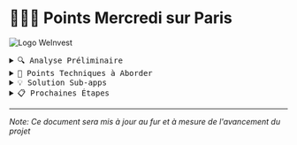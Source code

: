 # 👨‍🎨🥖 Points Mercredi sur Paris 

![Logo WeInvest](https://d1muf25xaso8hp.cloudfront.net/https%3A%2F%2F6383ed181c2e9c476e6ec321784a3311.cdn.bubble.io%2Ff1715102768273x118127800102893360%2F4b06e756a281988e2a582b4fcc75da33.png?w=192&h=50&auto=compress&dpr=2&fit=max)

<details>
<summary><kbd>🔍 Analyse Préliminaire</kbd></summary>

## 🎯 Points clés identifiés

> 🚫 **Points critiques actuels**
- Structure URL non conforme aux standards Bubble
- Gestion des liens non optimisée
- Système de rendu SEO similaire à prerender
- Tests de crawl échoués sur la version actuelle

> ✨ **Impacts positifs attendus**
- Performance : Temps de chargement < 1.5 secondes
- SEO : Correction de toutes les problématiques identifiées dans ce sprint
- Optimisation globale de l'architecture
- Crawl réussi avec la méthode officielle Bubble malgré le contenu dynamique

> 💪 Les solutions techniques identifiées nous permettront d'atteindre ces objectifs de performance tout en améliorant significativement le référencement naturel.

> 🔍 **Tests de Crawl**
Les tests effectués ont démontré que l'implémentation actuelle ne permet pas un crawl efficace des URLs. Cependant, en utilisant la méthode officielle de Bubble pour le SEO, nous avons confirmé que le contenu dynamique est correctement indexé par les moteurs de recherche.
</details>

<details>
<summary><kbd>🎯 Points Techniques à Aborder</kbd></summary>

### Architecture & Performance
- Mise en cache
- Import des données
  - Mapping des champs réalisé
  - Requête d'import préparée
  - Configuration page bien initiée

### SEO & Indexation
- Robot.txt
- Sitemap
- First image declaration
- Redirections
- Nouvelle structure URLs

### Expérience Utilisateur
- Mise en favoris (cookies)
- Sauvegarde recherches
- Refonte espace client recherche
- "Votre recherche" vs biens similaires
- Structure H1
</details>

<details>
<summary><kbd>💡 Solution Sub-apps</kbd></summary>

### Avantages
- Déploiement multi-domaines
- Base de données indépendantes
- Activation/désactivation modulaire des fonctionnalités
- Facturation Bubble optimisée

### Bénéfices
- Implémentation simplifiée
- Maintenance optimisée
- Flexibilité accrue
</details>

<details>
<summary><kbd>📋 Prochaines Étapes</kbd></summary>

### Phase 1 : Page Bien
- Finalisation page bien avec système de cache
- Implémentation nouvelles contraintes SEO
- Remapping des champs dans Bubble
- Mise en place nouveau système de liens

### Phase 2 : Agences & Mandataires
- Application du même processus
- Mapping des champs (front et DB Bubble)
- Migration des données

### Phase 3 : Optimisation Globale
- Implémentation système de recherche
- Mise à jour de tous les liens du site
- Optimisation SEO globale
  - Meta-données
  - Structure URLs
  - Balises sémantiques

### Solutions Identifiées
- Formulaire page bien
- Architecture sub-apps
- Système users/cookies pour :
  - Favoris
  - Sauvegarde recherches
  - Gestion pagination
</details>

---
*Note: Ce document sera mis à jour au fur et à mesure de l'avancement du projet*
